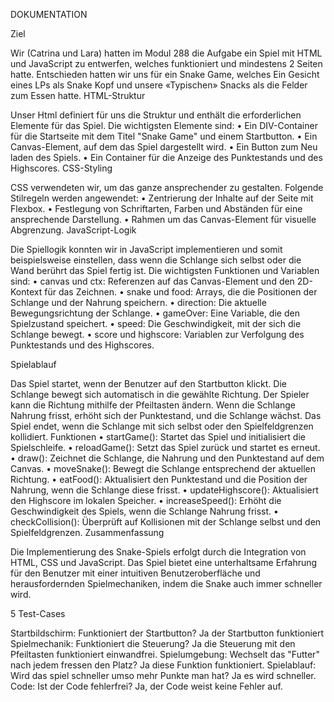 DOKUMENTATION

Ziel

Wir (Catrina und Lara) hatten im Modul 288 die Aufgabe ein Spiel mit HTML und JavaScript zu entwerfen, welches funktioniert und mindestens 2 Seiten hatte. Entschieden hatten wir uns für ein Snake Game, welches Ein Gesicht eines LPs als Snake Kopf und unsere «Typischen» Snacks als die Felder zum Essen hatte.
HTML-Struktur

Unser Html definiert für uns die Struktur und enthält die erforderlichen Elemente für das Spiel. Die wichtigsten Elemente sind:
•	Ein DIV-Container für die Startseite mit dem Titel "Snake Game" und einem Startbutton.
•	Ein Canvas-Element, auf dem das Spiel dargestellt wird.
•	Ein Button zum Neu laden des Spiels.
•	Ein Container für die Anzeige des Punktestands und des Highscores.
CSS-Styling

CSS verwendeten wir, um das ganze ansprechender zu gestalten. Folgende Stilregeln werden angewendet:
•	Zentrierung der Inhalte auf der Seite mit Flexbox.
•	Festlegung von Schriftarten, Farben und Abständen für eine ansprechende Darstellung.
•	Rahmen um das Canvas-Element für visuelle Abgrenzung.
JavaScript-Logik

Die Spiellogik konnten wir in JavaScript implementieren und somit beispielsweise einstellen, dass wenn die Schlange sich selbst oder die Wand berührt das Spiel fertig ist. Die wichtigsten Funktionen und Variablen sind:
•	canvas und ctx: Referenzen auf das Canvas-Element und den 2D-Kontext für das Zeichnen.
•	snake und food: Arrays, die die Positionen der Schlange und der Nahrung speichern.
•	direction: Die aktuelle Bewegungsrichtung der Schlange.
•	gameOver: Eine Variable, die den Spielzustand speichert.
•	speed: Die Geschwindigkeit, mit der sich die Schlange bewegt.
•	score und highscore: Variablen zur Verfolgung des Punktestands und des Highscores.

Spielablauf

Das Spiel startet, wenn der Benutzer auf den Startbutton klickt. Die Schlange bewegt sich automatisch in die gewählte Richtung. Der Spieler kann die Richtung mithilfe der Pfeiltasten ändern. Wenn die Schlange Nahrung frisst, erhöht sich der Punktestand, und die Schlange wächst. Das Spiel endet, wenn die Schlange mit sich selbst oder den Spielfeldgrenzen kollidiert.
Funktionen
•	startGame(): Startet das Spiel und initialisiert die Spielschleife.
•	reloadGame(): Setzt das Spiel zurück und startet es erneut.
•	draw(): Zeichnet die Schlange, die Nahrung und den Punktestand auf dem Canvas.
•	moveSnake(): Bewegt die Schlange entsprechend der aktuellen Richtung.
•	eatFood(): Aktualisiert den Punktestand und die Position der Nahrung, wenn die Schlange diese frisst.
•	updateHighscore(): Aktualisiert den Highscore im lokalen Speicher.
•	increaseSpeed(): Erhöht die Geschwindigkeit des Spiels, wenn die Schlange Nahrung frisst.
•	checkCollision(): Überprüft auf Kollisionen mit der Schlange selbst und den Spielfeldgrenzen.
Zusammenfassung

Die Implementierung des Snake-Spiels erfolgt durch die Integration von HTML, CSS und JavaScript. Das Spiel bietet eine unterhaltsame Erfahrung für den Benutzer mit einer intuitiven Benutzeroberfläche und herausfordernden Spielmechaniken, indem die Snake auch immer schneller wird.

5 Test-Cases

Startbildschirm:
Funktioniert der Startbutton? 
Ja der Startbutton funktioniert
Spielmechanik:
Funktioniert die Steuerung?
Ja die Steuerung mit den Pfeiltasten funktioniert einwandfrei.
Spielumgebung:
Wechselt das "Futter" nach jedem fressen den Platz?
Ja diese Funktion funktioniert.
Spielablauf:
Wird das spiel schneller umso mehr Punkte man hat?
Ja es wird schneller.
Code:
Ist der Code fehlerfrei?
Ja, der Code weist keine Fehler auf.

